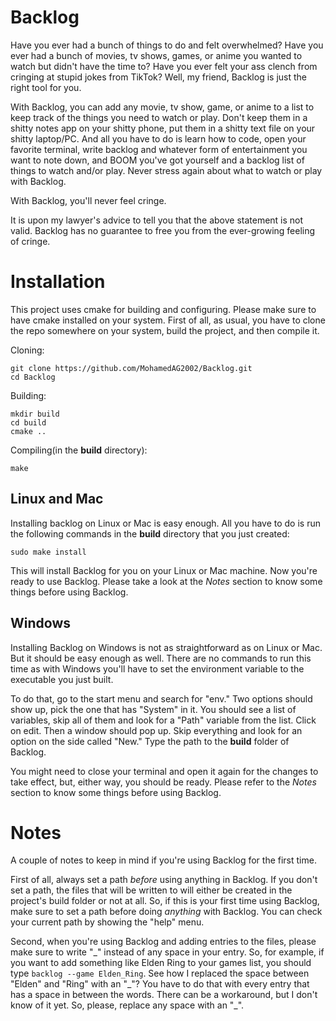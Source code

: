# Backlog
Have you ever had a bunch of things to do and felt overwhelmed? Have you ever had a bunch of movies, tv shows, games, or anime you wanted to watch but didn't have the time to? Have you ever felt your ass clench from cringing at stupid jokes from TikTok? Well, my friend, Backlog is just the right tool for you. 

With Backlog, you can add any movie, tv show, game, or anime to a list to keep track of the things you need to watch or play. Don't keep them in a shitty notes app on your shitty phone, put them in a shitty text file on your shitty laptop/PC. And all you have to do is learn how to code, open your favorite terminal, write backlog and whatever form of entertainment you want to note down, and BOOM you've got yourself and a backlog list of things to watch and/or play. Never stress again about what to watch or play with Backlog.
 
 With Backlog, you'll never feel cringe.

It is upon my lawyer's advice to tell you that the above statement is not valid. Backlog has no guarantee to free you from the ever-growing feeling of cringe.  

# Installation
This project uses cmake for building and configuring. Please make sure to have cmake installed on your system. First of all, as usual, you have to clone the repo somewhere on your system, build the project, and then compile it.

Cloning:
~~~
git clone https://github.com/MohamedAG2002/Backlog.git
cd Backlog
~~~

Building:
~~~
mkdir build
cd build
cmake ..
~~~

Compiling(in the **build** directory):
~~~
make
~~~

## Linux and Mac
Installing backlog on Linux or Mac is easy enough. All you have to do is run the following commands in the **build** directory that you just created:

~~~
sudo make install
~~~

This will install Backlog for you on your Linux or Mac machine. Now you're ready to use Backlog. Please take a look at the *Notes* section to know some things before using Backlog. 

## Windows
Installing Backlog on Windows is not as straightforward as on Linux or Mac. But it should be easy enough as well. There are no commands to run this time as with Windows you'll have to set the environment variable to the executable you just built.

To do that, go to the start menu and search for "env." Two options should show up, pick the one that has "System" in it. You should see a list of variables, skip all of them and look for a "Path" variable from the list. Click on edit. Then a window should pop up. Skip everything and look for an option on the side called "New." Type the path to the **build** folder of Backlog. 

You might need to close your terminal and open it again for the changes to take effect, but, either way, you should be ready. Please refer to the *Notes* section to know some things before using Backlog. 

# Notes
A couple of notes to keep in mind if you're using Backlog for the first time.

First of all, always set a path *before* using anything in Backlog. If you don't set a path, the files that will be written to will either be created in the project's build folder or not at all. So, if this is your first time using Backlog, make sure to set a path before doing *anything* with Backlog. You can check your current path by showing the "help" menu.

Second, when you're using Backlog and adding entries to the files, please make sure to write "\_" instead of any space in your entry. So, for example, if you want to add something like Elden Ring to your games list, you should type `backlog --game Elden_Ring`. See how I replaced the space between "Elden" and "Ring" with an "\_"? You have to do that with every entry that has a space in between the words. There can be a workaround, but I don't know of it yet. So, please, replace any space with an "\_".
